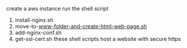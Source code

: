 create a aws instance
run the shell script
1) install-nginx.sh
2) move-to-www-folder-and-create-html-web-page.sh
3) add-nginx-conf.sh
4) get-ssl-cert.sh
these shell scripts host a website with secure https
